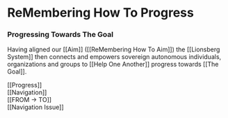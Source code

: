 # ReMembering How To Progress

### Progressing Towards The Goal

Having aligned our [[Aim]] ([[ReMembering How To Aim]]) the [[Lionsberg System]] then connects and empowers sovereign autonomous individuals, organizations and groups to [[Help One Another]] progress towards [[The Goal]].  

[[Progress]]  
[[Navigation]]  
[[FROM -> TO]]  
[[Navigation Issue]]  
